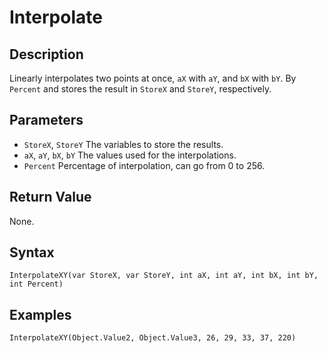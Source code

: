 # Interpolate

## Description
Linearly interpolates two points at once, `aX` with `aY`, and `bX` with `bY`. By `Percent` and stores the result in `StoreX` and `StoreY`, respectively.

## Parameters
- `StoreX`, `StoreY`
The variables to store the results.
- `aX`, `aY`, `bX`, `bY`
The values used for the interpolations.
- `Percent`
Percentage of interpolation, can go from 0 to 256.

## Return Value
None.

## Syntax
```
InterpolateXY(var StoreX, var StoreY, int aX, int aY, int bX, int bY, int Percent)
```

## Examples
```
InterpolateXY(Object.Value2, Object.Value3, 26, 29, 33, 37, 220)
```